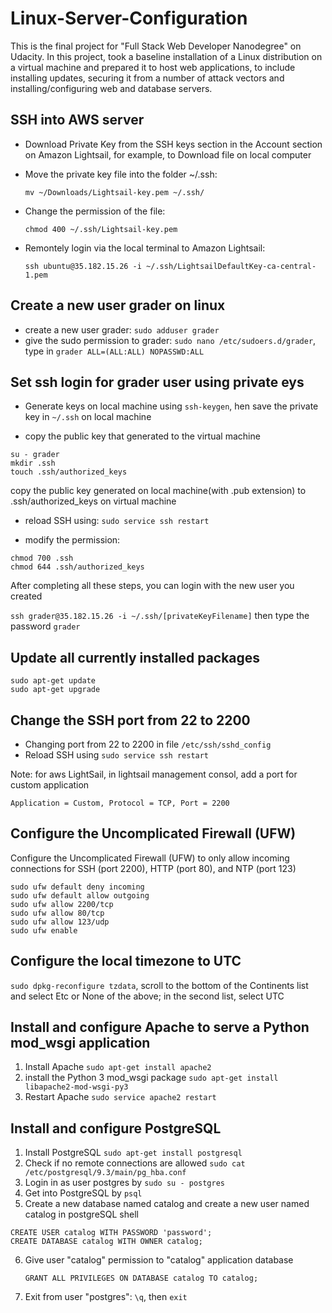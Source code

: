 # Linux-Server-Configuration

This is the final project for "Full Stack Web Developer Nanodegree" on Udacity.
In this project, took a baseline installation of a Linux distribution on a virtual machine and prepared it to host web applications, to include installing updates, securing it from a number of attack vectors and installing/configuring web and database servers.

## SSH into AWS server

- Download Private Key from the SSH keys section in the Account section on Amazon Lightsail, for example, to Download file on local computer
- Move the private key file into the folder ~/.ssh:

  `mv ~/Downloads/Lightsail-key.pem ~/.ssh/`

- Change the permission of the file:

  `chmod 400 ~/.ssh/Lightsail-key.pem`

- Remontely login via the local terminal to Amazon Lightsail:

  `ssh ubuntu@35.182.15.26 -i ~/.ssh/LightsailDefaultKey-ca-central-1.pem`

## Create a new user grader on linux

- create a new user grader: `sudo adduser grader`
- give the sudo permission to grader: `sudo nano /etc/sudoers.d/grader`, type in `grader ALL=(ALL:ALL) NOPASSWD:ALL`

## Set ssh login for grader user using private eys

- Generate keys on local machine using `ssh-keygen`, hen save the private key in `~/.ssh` on local machine

* copy the public key that generated to the virtual machine

```
su - grader
mkdir .ssh
touch .ssh/authorized_keys
```

copy the public key generated on local machine(with .pub extension) to .ssh/authorized_keys on virtual machine

- reload SSH using: `sudo service ssh restart`

- modify the permission:

```
chmod 700 .ssh
chmod 644 .ssh/authorized_keys
```

After completing all these steps, you can login with the new user you created

`ssh grader@35.182.15.26 -i ~/.ssh/[privateKeyFilename]`
then type the password `grader`

## Update all currently installed packages

```
sudo apt-get update
sudo apt-get upgrade
```

## Change the SSH port from 22 to 2200

- Changing port from 22 to 2200 in file `/etc/ssh/sshd_config`
- Reload SSH using `sudo service ssh restart`

Note: for aws LightSail, in lightsail management consol, add a port for custom application

`Application = Custom, Protocol = TCP, Port = 2200`

## Configure the Uncomplicated Firewall (UFW)

Configure the Uncomplicated Firewall (UFW) to only allow incoming connections for SSH (port 2200), HTTP (port 80), and NTP (port 123)

```
sudo ufw default deny incoming
sudo ufw default allow outgoing
sudo ufw allow 2200/tcp
sudo ufw allow 80/tcp
sudo ufw allow 123/udp
sudo ufw enable
```

## Configure the local timezone to UTC

`sudo dpkg-reconfigure tzdata`, scroll to the bottom of the Continents list and select Etc or None of the above; in the second list, select UTC

## Install and configure Apache to serve a Python mod_wsgi application

1. Install Apache `sudo apt-get install apache2`
2. install the Python 3 mod_wsgi package `sudo apt-get install libapache2-mod-wsgi-py3`
3. Restart Apache `sudo service apache2 restart`

## Install and configure PostgreSQL

1. Install PostgreSQL `sudo apt-get install postgresql`
2. Check if no remote connections are allowed `sudo cat /etc/postgresql/9.3/main/pg_hba.conf`
3. Login in as user postgres by `sudo su - postgres`
4. Get into PostgreSQL by `psql`
5. Create a new database named catalog and create a new user named catalog in postgreSQL shell

```
CREATE USER catalog WITH PASSWORD 'password';
CREATE DATABASE catalog WITH OWNER catalog;
```

6. Give user "catalog" permission to "catalog" application database

   `GRANT ALL PRIVILEGES ON DATABASE catalog TO catalog;`

7. Exit from user "postgres": `\q`, then `exit`
